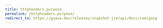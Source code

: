 ```yaml
---
title: httpheaders.purpose
permalink: /httpheaders.purpose/
redirect_to: https://guava.dev/releases/snapshot-jre/api/docs/com/google/common/net/HttpHeaders.html#PURPOSE
---
```

